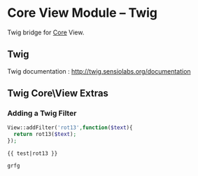 Core View Module – Twig
====

Twig bridge for [Core](https://github.com/caffeina-core/core) View.

## Twig

Twig documentation : http://twig.sensiolabs.org/documentation

## Twig Core\View Extras

### Adding a Twig Filter

```php
View::addFilter('rot13',function($text){
  return rot13($text);
});
```

```jade
{{ test|rot13 }}
```

```
grfg
```
